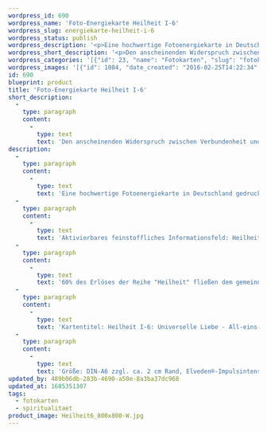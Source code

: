 ```yaml
---
wordpress_id: 690
wordpress_name: 'Foto-Energiekarte Heilheit I-6'
wordpress_slug: energiekarte-heilheit-i-6
wordpress_status: publish
wordpress_description: '<p>Eine hochwertige Fotoenergiekarte in Deutschland gedruckt und in Handarbeit laminiert.  Sie ist in Postkartengröße (DIN-A6) gut zu transportieren und kann auch auf den Körper aufgelegt werden.</p><p>Aktivierbares feinstoffliches Informationsfeld: Heilheit - Universelle Liebe - All-eins-sein - Individualität: Die Zweiseitigkeit (Dualität) des eigenen Daseins erfahren und den eigenen Weg hierzu finden: Auf der einen Seite sind alle Menschen miteinander auf einer ''übergeordneten'' Ebenen verbunden. Auf der anderen Seite ist jede Person ein individuelles Wesen. Wie jedes andere Bild aus der Reihe ''Heilheit I'' repräsentiert auch dieses die stimmige Erfahrung, eingebunden zu sein in das, was wir "universelle Liebe" nennen. Sie repräsentieren besonders "reine" und "komplexe Felder der Elveden® Energiebilder.</p><p>60% des Erlöses der Reihe "Heilheit" fließen dem <a href="http://www.elveden.de/foerderverein/">gemeinnützigen Elveden Förderverein e.V.</a> zu.</p><p>Kartentitel: Heilheit I-6: Universelle Liebe - All-eins-sein &amp; Individualität. Reihe: Heilheit</p><p>Größe: DIN-A6 zzgl. ca. 2 cm Rand, Elveden®-Impulsintensität: DIN-A4-A7: Et0, DIN-A8: Et1<br />Andere Formate sind individuell für Sie innerhalb weniger Tage herstellbar. Bitte kontaktieren Sie uns hierfür unter <a href="mailto:info@elvedenverlag.de">info@elvedenverlag.de</a>.</p><p><a href="https://my.feenbaum.de/anwendung-energiebilder-foto-laminiert/">Anwendungshinweise</a>      <a href="https://my.feenbaum.de/produktinformationen-fotokarten/">Produktinformationen</a></p>'
wordpress_short_description: '<p>Den anscheinenden Widerspruch zwischen Verbundenheit und gleichzeitig ein eigenständiges Individuum sein auflösen</p>'
wordpress_categories: '[{"id": 23, "name": "Fotokarten", "slug": "fotokarten"}, {"id": 36, "name": "Spiritualit\u00e4t", "slug": "spiritualitaet"}]'
wordpress_images: '[{"id": 1084, "date_created": "2016-02-25T14:22:34", "date_created_gmt": "2016-02-25T12:22:34", "date_modified": "2016-02-25T14:22:34", "date_modified_gmt": "2016-02-25T12:22:34", "src": "https://my.feenbaum.de/wp-content/uploads/2016/02/Heilheit6_800x800-W.jpg", "name": "Heilheit6_800x800-W", "alt": ""}]'
id: 690
blueprint: product
title: 'Foto-Energiekarte Heilheit I-6'
short_description:
  -
    type: paragraph
    content:
      -
        type: text
        text: 'Den anscheinenden Widerspruch zwischen Verbundenheit und gleichzeitig ein eigenständiges Individuum sein auflösen'
description:
  -
    type: paragraph
    content:
      -
        type: text
        text: 'Eine hochwertige Fotoenergiekarte in Deutschland gedruckt und in Handarbeit laminiert.  Sie ist in Postkartengröße (DIN-A6) gut zu transportieren und kann auch auf den Körper aufgelegt werden.'
  -
    type: paragraph
    content:
      -
        type: text
        text: 'Aktivierbares feinstoffliches Informationsfeld: Heilheit - Universelle Liebe - All-eins-sein - Individualität: Die Zweiseitigkeit (Dualität) des eigenen Daseins erfahren und den eigenen Weg hierzu finden: Auf der einen Seite sind alle Menschen miteinander auf einer ''übergeordneten'' Ebenen verbunden. Auf der anderen Seite ist jede Person ein individuelles Wesen. Wie jedes andere Bild aus der Reihe ''Heilheit I'' repräsentiert auch dieses die stimmige Erfahrung, eingebunden zu sein in das, was wir "universelle Liebe" nennen. Sie repräsentieren besonders "reine" und "komplexe Felder der Elveden® Energiebilder.'
  -
    type: paragraph
    content:
      -
        type: text
        text: '60% des Erlöses der Reihe "Heilheit" fließen dem gemeinnützigen Elveden Förderverein e.V. zu.'
  -
    type: paragraph
    content:
      -
        type: text
        text: 'Kartentitel: Heilheit I-6: Universelle Liebe - All-eins-sein & Individualität. Reihe: Heilheit'
  -
    type: paragraph
    content:
      -
        type: text
        text: 'Größe: DIN-A6 zzgl. ca. 2 cm Rand, Elveden®-Impulsintensität: DIN-A4-A7: Et0, DIN-A8: Et1'
updated_by: 489b06db-283b-4690-a50e-8a3ba37dc968
updated_at: 1685351307
tags:
  - fotokarten
  - spiritualitaet
product_image: Heilheit6_800x800-W.jpg
---
```

